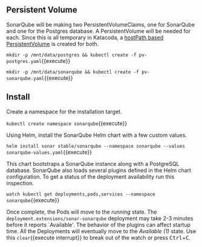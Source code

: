 ## Persistent Volume ##

SonarQube will be making two PersistentVolumeClaims, one for SonarQube and one for the Postgres database. A PersistentVolume will be needed for each. Since this is all temporary in Katacoda, a [hostPath based PersistentVolume](https://kubernetes.io/docs/tasks/configure-pod-container/configure-persistent-volume-storage/#create-a-persistentvolume) is created for both.

`mkdir -p /mnt/data/postgres && kubectl create -f pv-postgres.yaml`{{execute}}

`mkdir -p /mnt/data/sonarqube && kubectl create -f pv-sonarqube.yaml`{{execute}}

## Install ##

Create a namespace for the installation target.

`kubectl create namespace sonarqube`{{execute}}

Using Helm, install the SonarQube Helm chart with a few custom values.

`helm install sonar stable/sonarqube --namespace sonarqube --values sonarqube-values.yaml`{{execute}}

This chart bootstraps a SonarQube instance along with a PostgreSQL database. SonarQube also loads several plugins defined in the Helm chart configuration. To get a status of the deployment availability run this inspection.

`watch kubectl get deployments,pods,services --namespace sonarqube`{{execute}}

Once complete, the Pods will move to the _running_ state. The `deployment.extensions/sonar-sonarqube` deployment may take 2-3 minutes before it reports `Available'. The behavior of the plugins can affect startup time. All the Deployments will eventually move to the _Available (1)_ state. Use this ```clear```{{execute interrupt}} to break out of the watch or press <kbd>Ctrl</kbd>+<kbd>C</kbd>.